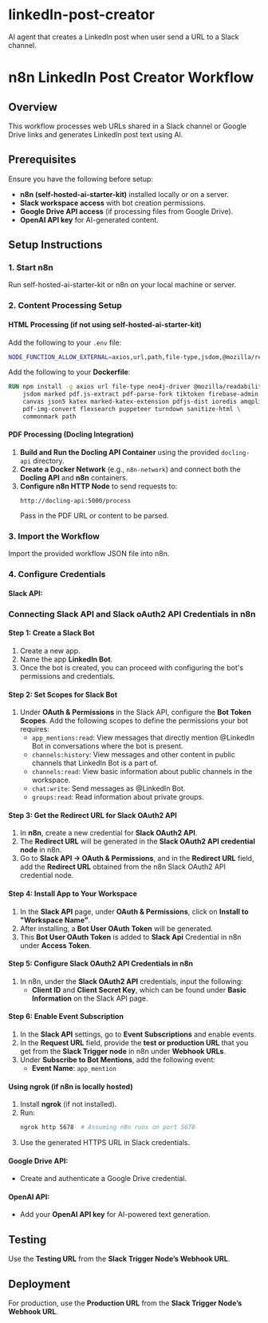 # linkedIn-post-creator
AI agent that creates a LinkedIn post when user send a URL to a Slack channel.

# n8n LinkedIn Post Creator Workflow

## Overview
This workflow processes web URLs shared in a Slack channel or Google Drive links and generates LinkedIn post text using AI.

## Prerequisites
Ensure you have the following before setup:
- **n8n (self-hosted-ai-starter-kit)** installed locally or on a server.
- **Slack workspace access** with bot creation permissions.
- **Google Drive API access** (if processing files from Google Drive).
- **OpenAI API key** for AI-generated content.

## Setup Instructions
### 1. Start n8n
Run self-hosted-ai-starter-kit or n8n on your local machine or server.

### 2. Content Processing Setup
#### HTML Processing (if not using self-hosted-ai-starter-kit)
Add the following to your `.env` file:
```bash
NODE_FUNCTION_ALLOW_EXTERNAL=axios,url,path,file-type,jsdom,@mozilla/readability
```
Add the following to your **Dockerfile**:
```dockerfile
RUN npm install -g axios url file-type neo4j-driver @mozilla/readability \
    jsdom marked pdf.js-extract pdf-parse-fork tiktoken firebase-admin \
    canvas json5 katex marked-katex-extension pdfjs-dist ioredis amqplib \
    pdf-img-convert flexsearch puppeteer turndown sanitize-html \
    commonmark path
```

#### PDF Processing (Docling Integration)
1. **Build and Run the Docling API Container** using the provided `docling-api` directory.
2. **Create a Docker Network** (e.g., `n8n-network`) and connect both the **Docling API** and **n8n** containers.
3. **Configure n8n HTTP Node** to send requests to:
   ```
   http://docling-api:5000/process
   ```
   Pass in the PDF URL or content to be parsed.

### 3. Import the Workflow
Import the provided workflow JSON file into n8n.

### 4. Configure Credentials
#### Slack API:


### Connecting Slack API and Slack oAuth2 API Credentials in n8n

#### Step 1: Create a Slack Bot
1. Create a new app.
2. Name the app **LinkedIn Bot**.
3. Once the bot is created, you can proceed with configuring the bot's permissions and credentials.

#### Step 2: Set Scopes for Slack Bot
1. Under **OAuth & Permissions** in the Slack API, configure the **Bot Token Scopes**. Add the following scopes to define the permissions your bot requires:
   - `app_mentions:read`: View messages that directly mention @LinkedIn Bot in conversations where the bot is present.
   - `channels:history`: View messages and other content in public channels that LinkedIn Bot is a part of.
   - `channels:read`: View basic information about public channels in the workspace.
   - `chat:write`: Send messages as @LinkedIn Bot.
   - `groups:read`: Read information about private groups.

#### Step 3: Get the Redirect URL for Slack OAuth2 API
1. In **n8n**, create a new credential for **Slack OAuth2 API**.
2. The **Redirect URL** will be generated in the **Slack OAuth2 API credential node** in n8n.
3. Go to **Slack API → OAuth & Permissions**, and in the **Redirect URL** field, add the **Redirect URL** obtained from the n8n Slack OAuth2 API credential node.

#### Step 4: Install App to Your Workspace
1. In the **Slack API** page, under **OAuth & Permissions**, click on **Install to "Workspace Name"**.
2. After installing, a **Bot User OAuth Token** will be generated.
3. This **Bot User OAuth Token** is added to **Slack Api** Credential in n8n under **Access Token**.

#### Step 5: Configure Slack OAuth2 API Credentials in n8n
1. In n8n, under the **Slack OAuth2 API** credentials, input the following:
   - **Client ID** and **Client Secret Key**, which can be found under **Basic Information** on the Slack API page.
   

#### Step 6: Enable Event Subscription
1. In the **Slack API** settings, go to **Event Subscriptions** and enable events.
2. In the **Request URL** field, provide the **test or production URL** that you get from the **Slack Trigger node** in n8n under **Webhook URLs**.
3. Under **Subscribe to Bot Mentions**, add the following event:
   - **Event Name**: `app_mention`



#### Using ngrok (if n8n is locally hosted)
1. Install **ngrok** (if not installed).
2. Run:
   ```bash
   ngrok http 5678  # Assuming n8n runs on port 5678
   ```
3. Use the generated HTTPS URL in Slack credentials.

#### Google Drive API:
- Create and authenticate a Google Drive credential.

#### OpenAI API:
- Add your **OpenAI API key** for AI-powered text generation.

## Testing
Use the **Testing URL** from the **Slack Trigger Node’s Webhook URL**.

## Deployment
For production, use the **Production URL** from the **Slack Trigger Node’s Webhook URL**.


